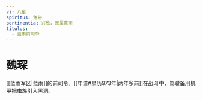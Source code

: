 ```yaml
---
vi: 八星
spiritus: 兔狲
pertinentia: 兴欣，原属蓝雨
titulus:
  - 蓝雨前司令
---
```


# 魏琛

[[蓝雨军区|蓝雨]]的前司令。[[年谱#星历973年|两年多前]]在战斗中，驾驶备用机甲把虫族引入黑洞。
